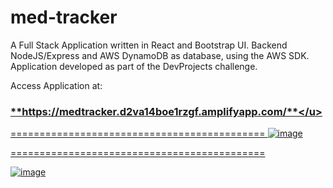 # med-tracker

A Full Stack Application written in React and Bootstrap UI. Backend NodeJS/Express and AWS DynamoDB as database, using the AWS SDK. Application developed as part of the DevProjects challenge.

Access Application at:  <h3><u>**https://medtracker.d2va14boe1rzgf.amplifyapp.com/**</u></h3>

============================================
![image](https://github.com/tenongene/med-tracker/assets/49034904/e4888811-ce4a-4cc3-ad92-367e2c491f7b)


============================================

![image](https://github.com/tenongene/med-tracker/assets/49034904/3165530b-6e8f-4dd0-8c90-b23858531cc8)

